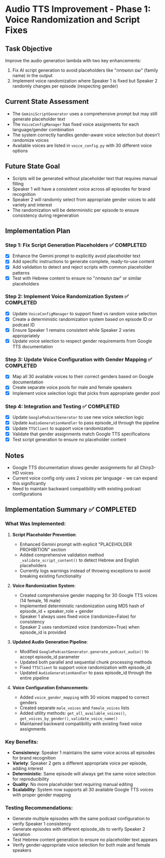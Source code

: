 # Audio TTS Improvement - Phase 1: Voice Randomization and Script Fixes

## Task Objective
Improve the audio generation lambda with two key enhancements:
1. Fix AI script generation to avoid placeholders like "שם המשפחה" (family name) in the output
2. Implement voice randomization where Speaker 1 is fixed but Speaker 2 randomly changes per episode (respecting gender)

## Current State Assessment
- The `GeminiScriptGenerator` uses a comprehensive prompt but may still generate placeholder text
- The `VoiceConfigManager` has fixed voice assignments for each language/gender combination
- The system correctly handles gender-aware voice selection but doesn't randomize voices
- Available voices are listed in `voice_config.py` with 30 different voice options

## Future State Goal
- Scripts will be generated without placeholder text that requires manual filling
- Speaker 1 will have a consistent voice across all episodes for brand recognition
- Speaker 2 will randomly select from appropriate gender voices to add variety and interest
- The randomization will be deterministic per episode to ensure consistency during regeneration

## Implementation Plan

### Step 1: Fix Script Generation Placeholders ✅ COMPLETED
- [x] Enhance the Gemini prompt to explicitly avoid placeholder text
- [x] Add specific instructions to generate complete, ready-to-use content
- [x] Add validation to detect and reject scripts with common placeholder patterns
- [x] Test with Hebrew content to ensure no "שם המשפחה" or similar placeholders

### Step 2: Implement Voice Randomization System ✅ COMPLETED
- [x] Update `VoiceConfigManager` to support fixed vs random voice selection
- [x] Create a deterministic randomization system based on episode ID or podcast ID
- [x] Ensure Speaker 1 remains consistent while Speaker 2 varies appropriately
- [x] Update voice selection to respect gender requirements from Google TTS documentation

### Step 3: Update Voice Configuration with Gender Mapping ✅ COMPLETED
- [x] Map all 30 available voices to their correct genders based on Google documentation
- [x] Create separate voice pools for male and female speakers
- [x] Implement voice selection logic that picks from appropriate gender pool

### Step 4: Integration and Testing ✅ COMPLETED
- [x] Update `GooglePodcastGenerator` to use new voice selection logic
- [x] Update `AudioGenerationHandler` to pass episode_id through the pipeline
- [x] Update `TTSClient` to support voice randomization
- [x] Validate that gender assignments match Google TTS specifications
- [x] Test script generation to ensure no placeholder content

## Notes
- Google TTS documentation shows gender assignments for all Chirp3-HD voices
- Current voice config only uses 2 voices per language - we can expand this significantly
- Need to maintain backward compatibility with existing podcast configurations

## Implementation Summary ✅ COMPLETED

### What Was Implemented:

1. **Script Placeholder Prevention**:
   - Enhanced Gemini prompt with explicit "PLACEHOLDER PROHIBITION" section
   - Added comprehensive validation method `_validate_script_content()` to detect Hebrew and English placeholders
   - Currently logs warnings instead of throwing exceptions to avoid breaking existing functionality

2. **Voice Randomization System**:
   - Created comprehensive gender mapping for 30 Google TTS voices (14 female, 16 male)
   - Implemented deterministic randomization using MD5 hash of episode_id + speaker_role + gender
   - Speaker 1 always uses fixed voice (randomize=False) for consistency
   - Speaker 2 uses randomized voice (randomize=True) when episode_id is provided

3. **Updated Audio Generation Pipeline**:
   - Modified `GooglePodcastGenerator.generate_podcast_audio()` to accept episode_id parameter
   - Updated both parallel and sequential chunk processing methods
   - Fixed `TTSClient` to support voice randomization with episode_id
   - Updated `AudioGenerationHandler` to pass episode_id through the entire pipeline

4. **Voice Configuration Enhancements**:
   - Added `voice_gender_mapping` with 30 voices mapped to correct genders
   - Created separate `male_voices` and `female_voices` lists
   - Added utility methods: `get_all_available_voices()`, `get_voices_by_gender()`, `validate_voice_name()`
   - Maintained backward compatibility with existing fixed voice assignments

### Key Benefits:
- **Consistency**: Speaker 1 maintains the same voice across all episodes for brand recognition
- **Variety**: Speaker 2 gets a different appropriate voice per episode, adding interest
- **Deterministic**: Same episode will always get the same voice selection for reproducibility
- **Quality**: No more placeholder text requiring manual editing
- **Scalability**: System now supports all 30 available Google TTS voices with proper gender mapping

### Testing Recommendations:
- Generate multiple episodes with the same podcast configuration to verify Speaker 1 consistency
- Generate episodes with different episode_ids to verify Speaker 2 variation
- Test Hebrew content generation to ensure no placeholder text appears
- Verify gender-appropriate voice selection for both male and female speakers 